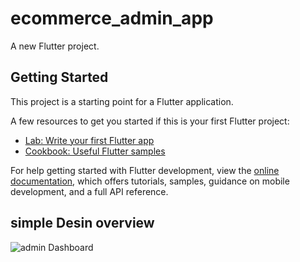 # ecommerce_admin_app

A new Flutter project.

## Getting Started

This project is a starting point for a Flutter application.

A few resources to get you started if this is your first Flutter project:

- [Lab: Write your first Flutter app](https://docs.flutter.dev/get-started/codelab)
- [Cookbook: Useful Flutter samples](https://docs.flutter.dev/cookbook)

For help getting started with Flutter development, view the
[online documentation](https://docs.flutter.dev/), which offers tutorials,
samples, guidance on mobile development, and a full API reference.

## simple Desin overview
![admin Dashboard](https://user-images.githubusercontent.com/35699196/183308185-b8af1a88-47be-4afd-95ce-9914710816c8.jpg)

